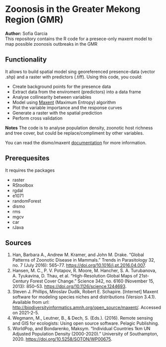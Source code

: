 # Zoonosis in the Greater Mekong Region (GMR)

  **Author:** Sofia Garcia
<br>
This repository contains the R code for a presece-only maxent model to map possible zoonosis outbreaks in the GMR

## Functionality
It allows to build spatial model sing georeferenced presence-data (vector .shp) and a raster with predictors (.tiff).
Using this code, you could:
* Create background points for the presence data
* Extract data from the enviroment (predictors) into a data frame
* Analyse collinearity between variables
* Model using [Maxent](https://biodiversityinformatics.amnh.org/open_source/maxent/) (Maximum Entropy) algorithm
* Plot the variable importance and the response curves
* Generate a raster with the spatial prediction
* Perform cross validation

**Notes**
The code is to analyse population density, zoonotic host richness and tree cover, but could be replace/compliment by other variables.

You can read the dismo/maxent [documentation](https://cran.r-project.org/web/packages/dismo/dismo.pdf) for more information.
## Prerequesites

It requires the packages
- raster
- RStoolbox
- rgdal
- e1071
- randomForest
- dismo
- rms
- mgcv
- car
- rJava

## Sources

1. Han, Barbara A., Andrew M. Kramer, and John M. Drake. “Global Patterns of Zoonotic Disease in Mammals.” Trends in Parasitology 32, no. 7 (July 2016): 565–77. https://doi.org/10.1016/j.pt.2016.04.007.
2. Hansen, M. C., P. V. Potapov, R. Moore, M. Hancher, S. A. Turubanova, A. Tyukavina, D. Thau, et al. “High-Resolution Global Maps of 21st-Century Forest Cover Change.” Science 342, no. 6160 (November 15, 2013): 850–53. https://doi.org/10.1126/science.1244693.
3. Steven J. Phillips, Miroslav Dudík, Robert E. Schapire. [Internet] Maxent software for modeling species niches and distributions (Version 3.4.1). Available from url: http://biodiversityinformatics.amnh.org/open_source/maxent/. Accessed on 2021-2-5.
4. Wegmann, M., Leutner, B., & Dech, S. (Eds.). (2016). Remote sensing and GIS for ecologists: Using open source software. Pelagic Publishing.
5. WorldPop, and Bondarenko, Maksym. “Individual Countries 1km UN Adjusted Population Density (2000-2020).” University of Southampton, 2020. https://doi.org/10.5258/SOTON/WP00675.

